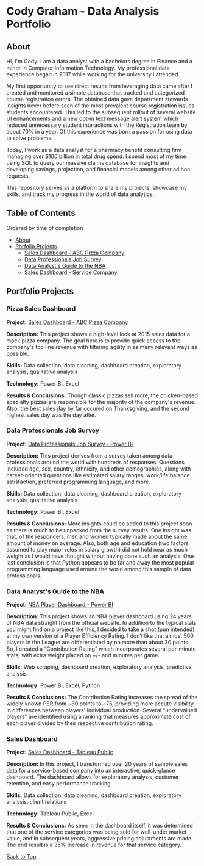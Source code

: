 # Cody Graham - Data Analysis Portfolio

## **About**

Hi, I'm Cody! I am a data analyst with a bachelors degree in Finance and a minor in Computer Information Technology. My professional data experience began in 2017 while working for the university I attended.

My first opportunity to see direct results from leveraging data came after I created and monitored a simple database that tracked and categorized course registration errors. The obtained data gave department stewards insights never before seen of the most prevalent course registration issues students encountered. This led to the subsequent rollout of several website UI enhancements and a new opt-in text message alert system which reduced unnecessary student interactions with the Registration team by about 70% in a year. Of this experience was born a passion for using data to solve problems.

Today, I work as a data analyst for a pharmacy benefit consulting firm managing over $100 billion in total drug spend. I spend most of my time using SQL to query our massive claims database for insights and developing savings, projection, and financial models among other ad hoc requests.

This repository serves as a platform to share my projects, showcase my skills, and track my progress in the world of data analytics.


## **Table of Contents**
Ordered by time of completion

- [About](#about)
- [Porfolio Projects](#portfolio-projects)
  - [Sales Dashboard - ABC Pizza Company](#pizza-sales-dashboard)
  - [Data Professionals Job Survey](#data-professionals-job-survey)
  - [Data Analyst's Guide to the NBA](#data-analyst's-guide-to-the-nba)
  - [Sales Dashboard - Service Company](#sales-dashboard)

 

## **Portfolio Projects**


### **Pizza Sales Dashboard**

**Project:** [Sales Dashboard - ABC Pizza Company](https://app.powerbi.com/view?r=eyJrIjoiYTA2ZGEyNDAtOTIwMy00YjBmLWFhZDQtMWJjM2ZmMjcyYWFmIiwidCI6ImMyMjhlNzY3LTA3YzQtNDdkMC05MWUzLTg3OGRiYjY5ZmE5MCJ9&pageName=ReportSection)

**Description:** This project shows a high-level look at 2015 sales data for a mock pizza company. The goal here is to provide quick access to the company's top line revenue with filtering agility in as many relevant ways as possible.

**Skills:** Data collection, data cleaning, dashboard creation, exploratory analysis, qualitative analysis

**Technology:** Power BI, Excel

**Results & Conclusions:** Though classic pizzas sell more, the chicken-based specialty pizzas are responsible for the majority of the company's revenue. Also, the best sales day by far occured on Thanksgiving, and the second highest sales day was the day after.


### **Data Professionals Job Survey**

**Project:** [Data Professionals Job Survey - Power BI](https://app.powerbi.com/view?r=eyJrIjoiMGQ3OWFiNjYtOGJmZC00Yzc2LTg0NjAtNTA0NmE3NTE4MWUwIiwidCI6ImMyMjhlNzY3LTA3YzQtNDdkMC05MWUzLTg3OGRiYjY5ZmE5MCJ9&embedImagePlaceholder=true)

**Description:** This project derives from a survey taken among data professionals around the world with hundreds of responses. Questions included age, sex, country, ethnicity, and other demographics, along with career-oriented questions like estimated salary ranges, work/life balance satisfaction, preferred programming language, and more.

**Skills:** Data collection, data cleaning, dashboard creation, exploratory analysis, qualitative analysis

**Technology:** Power BI, Excel

**Results & Conclusions:** More insights could be added to this project soon as there is much to be unpacked from the survey results. One insight was that, of the responders, men and women typically made about the same amount of money on average. Also, both age and education (two factors assumed to play major roles in salary growth) did not hold near as much weight as I would have thought without having done such an analysis. One last conclusion is that Python appears to be far and away the most popular programming language used around the world among this sample of data professionals.


### **Data Analyst's Guide to the NBA**

**Project:** [NBA Player Dashboard - Power BI](https://app.powerbi.com/view?r=eyJrIjoiYWNlZGE2YmQtNWM5MC00MjdhLWIwMzUtNTk2NDNhZGVmNjllIiwidCI6ImMyMjhlNzY3LTA3YzQtNDdkMC05MWUzLTg3OGRiYjY5ZmE5MCJ9&embedImagePlaceholder=true&pageName=ReportSection44e3938fd01066e8e6ce)

**Description:** This project shows an NBA player dashboard using 24 years of NBA data straight from the official website. In addition to the typical stats you might find on a project like this, I decided to take a shot (pun intended) at my own version of a Player Efficiency Rating. I don’t like that almost 500 players in the League are differentiated by no more than about 30 points. So, I created a “Contribution Rating” which incorporates several per-minute stats, with extra weight placed on +/- and minutes per game.

**Skills:** Web scraping, dashboard creation, exploratory analysis, predictive analysis

**Technology:** Power BI, Excel, Python

**Results & Conclusions:** The Contribution Rating increases the spread of the widely-known PER from ~30 points to ~75, providing more accute visibility in differences between players' individual production. Several "undervalued players" are identified using a ranking that measures approximate cost of each player divided by their respective contribution rating.


### **Sales Dashboard**

**Project:** [Sales Dashboard - Tableau Public](https://public.tableau.com/app/profile/graham.analytics/viz/SalesDashboard_16736662040210/ServiceSales)

**Description:** In this project, I transformed over 20 years of sample sales data for a service-based company into an interactive, quick-glance dashboard. The dashboard allows for exploratory analysis, customer retention, and easy performance tracking.

**Skills:** Data collection, data cleaning, dashboard creation, exploratory analysis, client relations

**Technology:** Tableau Public, Excel

**Results & Conclusions:** As seen in the dashboard itself, it was determined that one of the service categories was being sold for well-under market value, and in subsequent years, aggressive pricing adjustments are made. The end result is a 35% increase in revenue for that service category.

[Back to Top](#cody-graham---data-analysis-portfolio)

